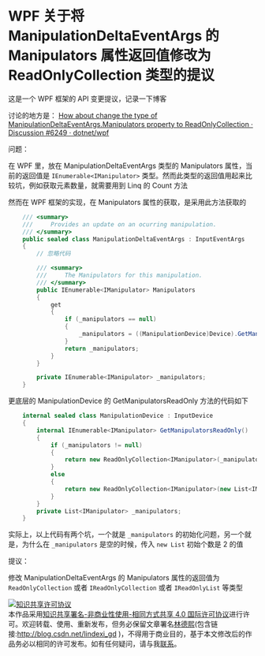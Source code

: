 # WPF 关于将 ManipulationDeltaEventArgs 的 Manipulators 属性返回值修改为 ReadOnlyCollection 类型的提议

这是一个 WPF 框架的 API 变更提议，记录一下博客

<!--more-->
<!-- CreateTime:2022/3/12 10:08:49 -->

<!-- 发布 -->
<!-- 博客 -->

讨论的地方是： [How about change the type of ManipulationDeltaEventArgs.Manipulators property to ReadOnlyCollection · Discussion #6249 · dotnet/wpf](https://github.com/dotnet/wpf/discussions/6249 )

问题：

在 WPF 里，放在 ManipulationDeltaEventArgs 类型的 Manipulators 属性，当前的返回值是 `IEnumerable<IManipulator>` 类型。然而此类型的返回值用起来比较坑，例如获取元素数量，就需要用到 Linq 的 Count 方法

然而在 WPF 框架的实现，在 Manipulators 属性的获取，是采用此方法获取的

```csharp
    /// <summary>
    ///     Provides an update on an ocurring manipulation.
    /// </summary>
    public sealed class ManipulationDeltaEventArgs : InputEventArgs
    {
    	// 忽略代码

        /// <summary>
        ///     The Manipulators for this manipulation.
        /// </summary>
        public IEnumerable<IManipulator> Manipulators
        {
            get
            {
                if (_manipulators == null)
                {
                    _manipulators = ((ManipulationDevice)Device).GetManipulatorsReadOnly();
                }
                return _manipulators;
            }
        }

        private IEnumerable<IManipulator> _manipulators;
    }
```

更底层的 ManipulationDevice 的 GetManipulatorsReadOnly 方法的代码如下

```csharp
    internal sealed class ManipulationDevice : InputDevice
    {
        internal IEnumerable<IManipulator> GetManipulatorsReadOnly()
        {
            if (_manipulators != null)
            {
                return new ReadOnlyCollection<IManipulator>(_manipulators);
            }
            else
            {
                return new ReadOnlyCollection<IManipulator>(new List<IManipulator>(2));
            }
        }
        private List<IManipulator> _manipulators;
    }
```

实际上，以上代码有两个坑，一个就是 `_manipulators` 的初始化问题，另一个就是，为什么在 `_manipulators` 是空的时候，传入 `new List` 初始个数是 2 的值

提议：

修改 ManipulationDeltaEventArgs 的 Manipulators 属性的返回值为 `ReadOnlyCollection` 或者 `IReadOnlyCollection` 或者 `IReadOnlyList` 等类型

<a rel="license" href="http://creativecommons.org/licenses/by-nc-sa/4.0/"><img alt="知识共享许可协议" style="border-width:0" src="https://licensebuttons.net/l/by-nc-sa/4.0/88x31.png" /></a><br />本作品采用<a rel="license" href="http://creativecommons.org/licenses/by-nc-sa/4.0/">知识共享署名-非商业性使用-相同方式共享 4.0 国际许可协议</a>进行许可。欢迎转载、使用、重新发布，但务必保留文章署名[林德熙](http://blog.csdn.net/lindexi_gd)(包含链接:http://blog.csdn.net/lindexi_gd )，不得用于商业目的，基于本文修改后的作品务必以相同的许可发布。如有任何疑问，请与我[联系](mailto:lindexi_gd@163.com)。 
